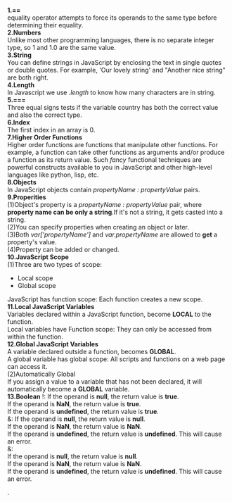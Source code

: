 **1.==**   
equality operator attempts to force its operands to the same type before determining their equality.  
**2.Numbers**  
Unlike most other programming languages, there is no separate integer type, so 1 and 1.0 are the same value.  
**3.String**  
You can define strings in JavaScript by enclosing the text in single quotes or double quotes. For example, 'Our lovely string' and "Another nice string" are both right.  
**4.Length**  
In Javascript we use *.length* to know how many characters are in string.  
**5.===**  
Three equal signs tests if the variable country has both the correct value and also the correct type.  
**6.Index**  
The first index in an array is 0.  
**7.Higher Order Functions**  
Higher order functions are functions that manipulate other functions. For example, a function can take other functions as arguments and/or produce a function as its return value. Such *fancy* functional techniques are powerful constructs available to you in JavaScript and other
high-level languages like python, lisp, etc.  
**8.Objects**  
In JavaScript objects contain *propertyName : propertyValue* pairs.  
**9.Properities**  
(1)Object's property is a *propertyName : propertyValue* pair, where **property name can be only a string**.If it's not a string, it gets casted into a string.   
(2)You can specify properties when creating an object or later.  
(3)Both *var['propertyName']* and *var.propertyName* are allowed to **get** a property's value.  
(4)Property can be added or changed.  
**10.JavaScript Scope**  
(1)Three are two types of scope:
* Local scope
* Global scope

JavaScript has function scope: Each function creates a new scope.  
**11.Local JavaScript Variables**   
Variables declared within a JavaScript function, become **LOCAL** to the function.  
Local variables have Function scope: They can only be accessed from within the function.  
**12.Global JavaScript Variables**   
A variable declared outside a function, becomes **GLOBAL**.  
A global variable has global scope: All scripts and functions on a web page can access it.   
(2)Automatically Global  
If you assign a value to a variable that has not been declared, it will automatically become a **GLOBAL** variable.  
**13.Boolean** 
!: 
If the operand is **null**, the return value is **true**.  
If the operand is **NaN**, the return value is **true**.  
If the operand is **undefined**, the return value is **true**.   
&:
If the operand is **null**, the return value is **null**.      
If the operand is **NaN**, the return value is **NaN**.    
If the operand is **undefined**, the return value is **undefined**. This will cause an error.  
&:  
If the operand is **null**, the return value is **null**.        
If the operand is **NaN**, the return value is **NaN**.      
If the operand is **undefined**, the return value is **undefined**. This will cause an error.  






 .

